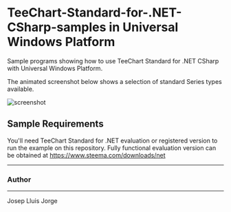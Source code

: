 # TeeChart-Standard-for-.NET-CSharp-samples in Universal Windows Platform
Sample programs showing how to use TeeChart Standard for .NET CSharp with Universal Windows Platform.

The animated screenshot below shows a selection of standard Series types available.

![screenshot](https://github.com/Steema/TeeChart-Standard-for-.NET-CSharp-samples/blob/master/StandardSeriesDemoSTD/UniversalWindowsPlatform/Screenshots/standardSeriesDemo.gif?raw=true "TeeChart Standard for NET C#-UWP demo")

## Sample Requirements

You'll need TeeChart Standard for .NET evaluation or registered version to run the example on this repository. Fully functional evaluation version can be obtained at https://www.steema.com/downloads/net

---
### Author
------
Josep Lluis Jorge

